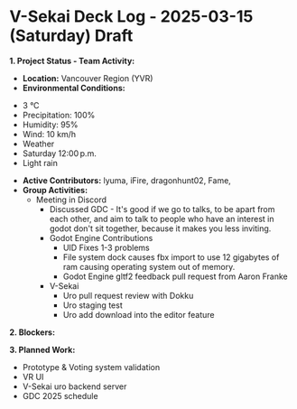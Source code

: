 # V-Sekai Deck Log - 2025-03-15 (Saturday) Draft

**1. Project Status - Team Activity:**

- **Location:** Vancouver Region (YVR)
- **Environmental Conditions:**

* 3 °C
* Precipitation: 100%
* Humidity: 95%
* Wind: 10 km/h
* Weather
* Saturday 12:00 p.m.
* Light rain

- **Active Contributors:** lyuma, iFire, dragonhunt02, Fame,
- **Group Activities:**
  - Meeting in Discord
    - Discussed GDC - It's good if we go to talks, to be apart from each other, and aim to talk to people who have an interest in godot
      don't sit together, because it makes you less inviting.
    - Godot Engine Contributions
      - UID Fixes 1-3 problems
      - File system dock causes fbx import to use 12 gigabytes of ram causing operating system out of memory.
      - Godot Engine gltf2 feedback pull request from Aaron Franke
    - V-Sekai
      - Uro pull request review with Dokku
      - Uro staging test
      - Uro add download into the editor feature

**2. Blockers:**

**3. Planned Work:**

- Prototype & Voting system validation
- VR UI
- V-Sekai uro backend server
- GDC 2025 schedule
